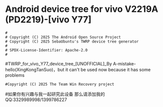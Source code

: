 # Android device tree for vivo V2219A (PD2219)-[vivo Y77]

```
#
# Copyright (C) 2025 The Android Open Source Project
# Copyright (C) 2025 SebaUbuntu's TWRP device tree generator
#
# SPDX-License-Identifier: Apache-2.0
#
```

#TWRP_for_vivo_Y77_device_tree_[UNOFFICIAL]_By A-mistake-hello(XingKongTanSuo)，but it can't be used now because it has some problems

```
#Copyright (C) 2025 The Team Win Recovery project
```

#如果你有兴趣与我一起研究此设备 那么请添加我的QQ:3329989998/1399786227
